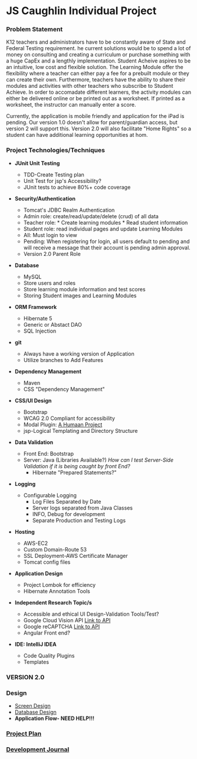 # JS Caughlin Individual Project


### Problem Statement
K12 teachers and administrators have to be constantly aware of State and Federal Testing requirement. 
he current solutions would be to spend a lot of money on consulting and creating a curriculum or purchase something with a huge CapEx and a lengthly implementation. 
Student Acheive aspires to be an intuitive, low cost and flexible solution. The Learning Module offer the flexibility where a teacher can either pay a fee for a prebuilt module or they can create their own. Furthermore, teachers have the ability to share their modules and activities with other teachers who subscribe to Student Achieve. In order to accomadate different learners, the activity modules can either be delivered online or be printed out as a worksheet. If printed as a worksheet, the instructor can manually enter a score.

Currently, the application is mobile friendly and application for the iPad is pending. Our version 1.0 doesn't allow for parent/guardian access, but version 2 will support this. Version 2.0 will also facilitate "Home Rights" so a student can have additional learning opportunities at hom.



### Project Technologies/Techniques 

* 	**JUnit Unit Testing**
	* TDD-Create Testing plan
	* Unit Test for jsp's Accessibility?
	* JUnit tests to achieve 80%+ code coverage 
	  	
* **Security/Authentication**
  * Tomcat's JDBC Realm Authentication
  * Admin role: create/read/update/delete (crud) of all data
  * Teacher role: 
  			* Create learning modules
  			* Read student information
  * Student role: read individual pages and update Learning Modules
  * All: Must login to view
  * Pending: When registering for login, all users default to pending and will receive a 
  message that their account is pending admin approval.
  * Version 2.0 Parent Role
  
* **Database**
  * MySQL
  * Store users and roles
  * Store learning module information and test scores
  * Storing Student images and Learning Modules
  
* **ORM Framework**
  * Hibernate 5
  * Generic or Abstact DAO
  * SQL Injection
  
* **git**
	* Always have a working version of Application
	* Utilize branches to Add Features 	 
  
* **Dependency Management**
  * Maven
  * CSS "Dependency Management"

* **CSS/UI Design**
  * Bootstrap
  * WCAG 2.0 Compliant for accessibility
  * Modal Plugin: [A Humaan Project](http://www.humaan.com/modaal/)
  * jsp-Logical Templating and Directory Structure
  
* **Data Validation**
  * Front End: Bootstrap
  * Server: Java (Libraries Available?)
  	 *How can I test Server-Side Validation if it is being caught by front End?*
  	 * Hibernate "Prepared Statements?"
		
* **Logging**
  * Configurable Logging
	* Log Files Separated by Date
	* Server logs separated from Java Classes 
   	* INFO, Debug for development
   	* Separate Production and Testing Logs
	
* **Hosting**
  * AWS-EC2
  * Custom Domain-Route 53
  * SSL Deployment-AWS Certificate Manager
  * Tomcat config files

* **Application Design**
	* Project Lombok for efficiency
	* Hibernate Annotation Tools
  
* **Independent Research Topic/s**
	* Accessible and ethical UI Design-Validation Tools/Test?	
	* Google Cloud Vision API [Link to API](https://cloud.google.com/vision/)
	* Google reCAPTCHA [Link to API](https://developers.google.com/recaptcha/)
	* Angular Front end?

* **IDE: IntelliJ IDEA**
	* Code Quality Plugins
	* Templates 	

### VERSION 2.0

### Design

* [Screen Design](DesignDocuments/WireFrames.bmpr)
* [Database Design](DesignDocuments/studentManager.svg)
* **Application Flow- NEED HELP!!!**

### [Project Plan](ProjectPlan.md)

### [Development Journal](Journal.md)

